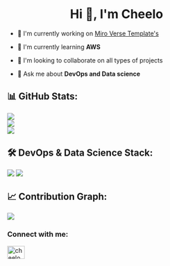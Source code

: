 <h1 align="center">Hi 👋, I'm Cheelo</h1>

- 🔭 I'm currently working on [Miro Verse Template's](https://miro.com/miroverse/profile/cheelo-hamududu/)

- 🌱 I'm currently learning **AWS**

- 👯 I'm looking to collaborate on all types of projects

- 💬 Ask me about **DevOps and Data science**

## 📊 GitHub Stats:
![](https://github-readme-stats.vercel.app/api?username=CheeloHamududu&theme=dark&hide_border=false&include_all_commits=true&count_private=true&show_icons=true&rank_icon=github)<br/>
![](https://github-readme-streak-stats.herokuapp.com/?user=CheeloHamududu&theme=dark&hide_border=false)<br/>
![](https://github-readme-stats.vercel.app/api/top-langs/?username=CheeloHamududu&theme=dark&hide_border=false&include_all_commits=true&count_private=true&layout=compact)

## 🛠️ DevOps & Data Science Stack:
![](https://github-profile-summary-cards.vercel.app/api/cards/repos-per-language?username=CheeloHamududu&theme=github_dark)
![](https://github-profile-summary-cards.vercel.app/api/cards/productive-time?username=CheeloHamududu&theme=github_dark)

## 📈 Contribution Graph:
![](https://github-readme-activity-graph.vercel.app/graph?username=CheeloHamududu&theme=github-dark)

<h3 align="left">Connect with me:</h3>
<p align="left">
<a href="https://kaggle.com/cheelohamududu" target="blank"><img align="center" src="https://raw.githubusercontent.com/rahuldkjain/github-profile-readme-generator/master/src/images/icons/Social/kaggle.svg" alt="cheelohamududu" height="30" width="40" /></a>
</p>
